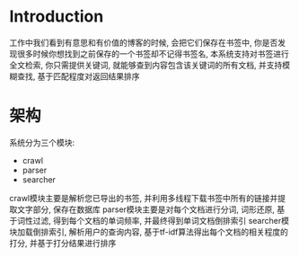 # Introduction

工作中我们看到有意思和有价值的博客的时候, 会把它们保存在书签中, 你是否发现很多时候你想找到之前保存的一个书签却不记得书签名,
本系统支持对书签进行全文检索, 你只需提供关键词, 就能够查到内容包含该关键词的所有文档, 并支持模糊查找, 基于匹配程度对返回结果排序


# 架构

系统分为三个模块:

- crawl
- parser
- searcher

crawl模块主要是解析您已导出的书签, 并利用多线程下载书签中所有的链接并提取文字部分, 保存在数据库
parser模块主要是对每个文档进行分词, 词形还原, 基于词性过滤, 得到每个文档的单词频率, 并最终得到单词文档倒排索引
searcher模块加载倒排索引, 解析用户的查询内容, 基于tf-idf算法得出每个文档的相关程度的打分, 并基于打分结果进行排序

